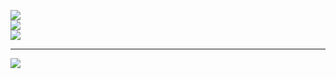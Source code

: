 ![](https://github-readme-stats.vercel.app/api?username=nood-leog&theme=gruvbox&hide_border=false&include_all_commits=false&count_private=true)<br/>
![](https://github-readme-streak-stats.herokuapp.com/?user=nood-leog&theme=gruvbox&hide_border=false)<br/>
![](https://github-readme-stats.vercel.app/api/top-langs/?username=nood-leog&theme=gruvbox&hide_border=false&include_all_commits=false&count_private=true&layout=compact)

---
[![](https://visitcount.itsvg.in/api?id=nood-leog&icon=0&color=2)](https://visitcount.itsvg.in)

